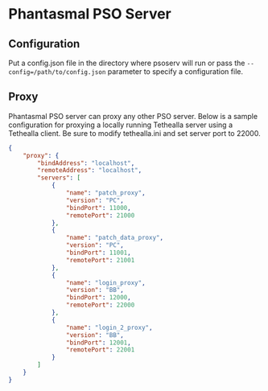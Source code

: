 # Phantasmal PSO Server

## Configuration

Put a config.json file in the directory where psoserv will run or pass
the `--config=/path/to/config.json` parameter to specify a configuration file.

## Proxy

Phantasmal PSO server can proxy any other PSO server. Below is a sample configuration for proxying a
locally running Tethealla server using a Tethealla client. Be sure to modify tethealla.ini and set
server port to 22000.

```json
{
    "proxy": {
        "bindAddress": "localhost",
        "remoteAddress": "localhost",
        "servers": [
            {
                "name": "patch_proxy",
                "version": "PC",
                "bindPort": 11000,
                "remotePort": 21000
            },
            {
                "name": "patch_data_proxy",
                "version": "PC",
                "bindPort": 11001,
                "remotePort": 21001
            },
            {
                "name": "login_proxy",
                "version": "BB",
                "bindPort": 12000,
                "remotePort": 22000
            },
            {
                "name": "login_2_proxy",
                "version": "BB",
                "bindPort": 12001,
                "remotePort": 22001
            }
        ]
    }
}
```
